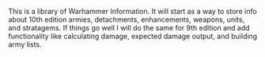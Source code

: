 This is a library of Warhammer Information. It will start as a way to store info about 10th edition armies, detachments, enhancements, weapons, units, and stratagems. If things go well I will do the same for 9th edition and add functionality like calculating damage, expected damage output, and building army lists.
